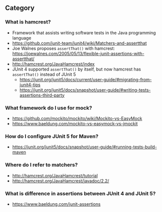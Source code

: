 ## Category

### What is hamcrest?
- Framework that assists writing software tests in the Java programming language
- https://github.com/junit-team/junit4/wiki/Matchers-and-assertthat
- Joe Walnes proposes `assertThat()` with hamcrest: https://joewalnes.com/2005/05/13/flexible-junit-assertions-with-assertthat/
- http://hamcrest.org/JavaHamcrest/index
- JUnit 4 supported `assertThat()` by itself, but now hamcrest has `assertThat()` instead of JUnit 5
  - https://junit.org/junit5/docs/current/user-guide/#migrating-from-junit4-tips
  - https://junit.org/junit5/docs/snapshot/user-guide/#writing-tests-assertions-third-party

### What framework do I use for mock?
- https://github.com/mockito/mockito/wiki/Mockito-vs-EasyMock
- https://www.baeldung.com/mockito-vs-easymock-vs-jmockit

### How do I configure JUnit 5 for Maven?
- https://junit.org/junit5/docs/snapshot/user-guide/#running-tests-build-maven

### Where do I refer to matchers?
- http://hamcrest.org/JavaHamcrest/tutorial
- http://hamcrest.org/JavaHamcrest/javadoc/2.2/

### What is difference in assertions between JUnit 4 and JUnit 5?
- https://www.baeldung.com/junit-assertions
